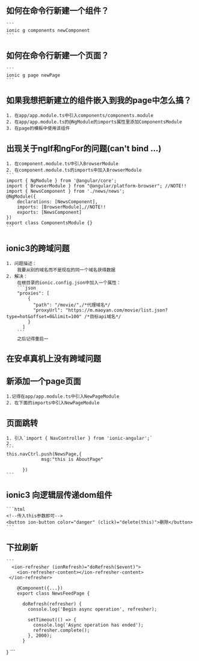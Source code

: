 ## 如何在命令行新建一个组件？
    ```
    ionic g components newComponent
    ```
## 如何在命令行新建一个页面？
    ```
    ionic g page newPage
    ```
## 如果我想把新建立的组件嵌入到我的page中怎么搞？
    1. 在app/app.module.ts中引入components/components.module
    2. 在app/app.module.ts的@NgModule的imports属性里添加ComponentsModule
    3. 在page的模板中使用该组件
## 出现关于ngIf和ngFor的问题(can't bind ...)
    1. 在component.module.ts中引入BrowserModule 
    2. 在component.module.ts的imports中加入BrowserModule
    ```
    import { NgModule } from '@angular/core';
    import { BrowserModule } from "@angular/platform-browser"; //NOTE!!
    import { NewsComponent } from './news/news';
    @NgModule({
        declarations: [NewsComponent],
        imports: [BrowserModule],//NOTE!!
        exports: [NewsComponent]
    })
    export class ComponentsModule {}
    ```
## ionic3的跨域问题
    1. 问题描述：
        我要从别的域名而不是现在的同一个域名获得数据
    2. 解决：
        在根目录的ionic.config.json中加入一个属性：
        ```json
        "proxies": [
            {
              "path": "/movie/",/*代理域名*/
              "proxyUrl": "https://m.maoyan.com/movie/list.json?type=hot&offset=0&limit=100" /*目标api域名*/
            }
          ]          
        ```
        之后记得重启一
## 在安卓真机上没有跨域问题

## 新添加一个page页面
    1.记得在app/app.module.ts中引入NewPageModule
    2. 在下面的imports中引入NewPageModule
## 页面跳转
    1. 引入`import { NavController } from 'ionic-angular';`
    2. 
    ```
    this.navCtrl.push(NewsPage,{
                 msg:"this is AboutPage"

          })    
    ```

## ionic3 向逻辑层传递dom组件
    ```html
    <!--传入this参数即可-->
    <button ion-button color="danger" (click)="delete(this)">删除</button>
    ```

## 下拉刷新
    ```
      <ion-refresher (ionRefresh)="doRefresh($event)">
        <ion-refresher-content></ion-refresher-content>
     </ion-refresher>
        
        @Component({...})
        export class NewsFeedPage {

          doRefresh(refresher) {
            console.log('Begin async operation', refresher);

            setTimeout(() => {
              console.log('Async operation has ended');
              refresher.complete();
            }, 2000);
          }

}
    ```